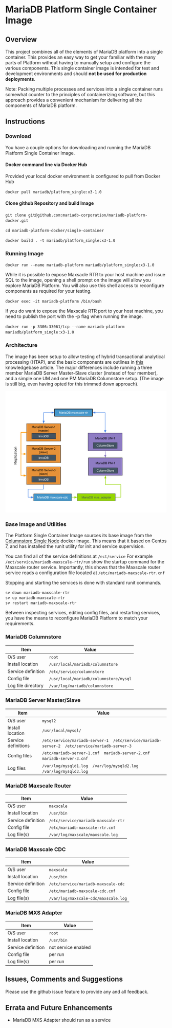 # MariaDB Platform Single Container Image
## Overview

This project combines all of the elements of MariaDB platform into a single container.  This provides an easy way to get your familiar with the many parts of Platform without having to manually setup and configure the various components. This single container image is intended for test and development environments and should **not be used for production deployments**.

Note: Packing multiple processes and services into a single container runs somewhat counter to the principles of containerizing software, but this approach provides a convenient mechanism for delivering all the components of MariaDB platform.

## Instructions


### Download
You have a couple options for downloading and running the MariaDB Platform Single Container Image.

#### Docker command line via Docker Hub
Provided your local docker environment is configured to pull from Docker Hub

`docker pull mariadb/platform_single:x3-1.0`

#### Clone github Repository and build Image

`git clone git@github.com:mariadb-corporation/mariadb-platform-docker.git`

`cd mariadb-platform-docker/single-container`

`docker build . -t mariadb/platform_single:x3-1.0`

### Running Image

`docker run --name mariadb-platform mariadb/platform_single:x3-1.0`

While it is possible to expose Maxsacle RTR to your host machine and issue SQL to the image, opening a shell prompt on the image will allow you explore MariaDB Platform.  You will also use this shell access to reconfigure components as required for your testing.

`docker exec -it mariadb-platform /bin/bash`

If you do want to expose the Maxscale RTR port to your host machine, you need to publish the port with the -p flag when running the image.

`docker run -p 3306:33061/tcp --name mariadb-platform mariadb/platform_single:x3-1.0`

### Architecture
The image has been setup to allow testing of hybrid transactional analytical processing (HTAP), and the basic components are outlines in [this](https://mariadb.com/kb/en/library/sample-platform-x3-implementation-for-transactional-and-analytical-workloads/) knowledgebase article. The major differences include running a three member MariaDB Server Master-Slave cluster (instead of four member), and a simple one UM and one PM MariaDB Columnstore setup.  (The image is still big, even having opted for this trimmed down approach).

![Single Container Architecture Diagram](images/single-container-architecture.png)


### Base Image and Utilities
The Platform Single Container Image sources its base image from the [Columnstore Single Node](https://github.com/mariadb-corporation/mariadb-columnstore-docker/tree/master/columnstore) docker image.  This means that it based on Centos 7, and has installed the runit utility for init and service supervision.

You can find all of the service definitions at `/ect/service` For example `/ect/service/mariadb-maxscale-rtr/run` show the startup command for the Maxscale router service. Importantly, this shows that the Maxscale router service reads a configuration file located at `/etc/mariadb-maxscale-rtr.cnf`

Stopping and starting the services is done with standard runit commands.

```
sv down mariadb-maxscale-rtr
sv up mariadb-maxscale-rtr
sv restart mariadb-maxscale-rtr
```

Between inspecting services, editing config files, and restarting services, you have the means to reconfigure MariaDB Platform to match your requirements.

### MariaDB Columnstore

| Item | Value |
| --- | --- |
| O/S user | `root` |
| Install location | `/usr/local/mariadb/columnstore` |
| Service definition | `/etc/service/columnstore` |
| Config file | `/usr/local/mariadb/columnstore/mysql` |
| Log file directory | `/var/log/mariadb/columnstore` |

### MariaDB Server Master/Slave

| Item | Value |
| --- | --- |
| O/S user | `mysql2` |
| Install location | `/usr/local/mysql/` |
| Service definitions | `/etc/service/mariadb-server-1  /etc/service/mariadb-server-2  /etc/service/mariadb-server-3`  |
| Config files | `/etc/mariadb-server-1.cnf  mariadb-server-2.cnf  mariadb-server-3.cnf` |
| Log files | `/var/log/mysqld1.log  /var/log/mysqld2.log  /var/log/mysqld3.log` |

### MariaDB Maxscale Router

| Item | Value |
| --- | --- |
| O/S user | `maxscale` |
| Install location | `/usr/bin` |
| Service definition | `/etc/service/mariadb-maxscale-rtr` |
| Config file | `/etc/mariadb-maxscale-rtr.cnf` |
| Log file(s) | `/var/log/maxscale/maxscale.log` |

### MariaDB Maxscale CDC

| Item | Value |
| --- | --- |
| O/S user | `maxscale` |
| Install location | `/usr/bin` |
| Service definition | `/etc/service/mariadb-maxscale-cdc` |
| Config file | `/etc/mariadb-maxscale-cdc.cnf` |
| Log file(s) | `/var/log/maxscale-cdc/maxscale.log` |

### MariaDB MXS Adapter

| Item | Value |
| --- | --- |
| O/S user | `root` |
| Install location | `/usr/bin` |
| Service definition | not service enabled |
| Config file | per run |
| Log file(s) | per run |

## Issues, Comments and Suggestions

Please use the github issue feature to provide any and all feedback.

## Errata and Future Enhancements

- MariaDB MXS Adapter should run as a service
